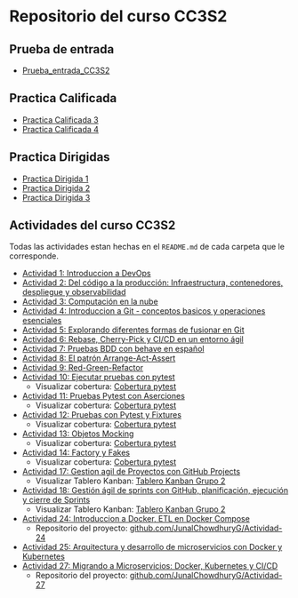 # Repositorio del curso CC3S2
## Prueba de entrada
* [Prueba_entrada_CC3S2](https://github.com/JunalChowdhuryG/Prueba_entrada_CC3S2)

## Practica Calificada
* [Practica Calificada 3](https://github.com/JunalChowdhuryG/Grupo-2-Practica-Calificada-3)
* [Practica Calificada 4](https://github.com/JunalChowdhuryG/Grupo-2-Practica-Calificada-4)

## Practica Dirigidas
* [Practica Dirigida 1](https://github.com/JunalChowdhuryG/Practica-Dirigida-1/blob/main/README.md)
* [Practica Dirigida 2](https://github.com/JunalChowdhuryG/Practica-Dirigida-2/blob/main/README.md)
* [Practica Dirigida 3](https://github.com/JunalChowdhuryG/Practica-Dirigida-3/blob/main/README.md)
## Actividades del curso CC3S2
Todas las actividades estan hechas en el `README.md` de cada carpeta que le corresponde.
* [Actividad 1: Introduccion a DevOps](/Actividad-01/README.md)
* [Actividad 2: Del código a la producción: Infraestructura, contenedores, despliegue y observabilidad](/Actividad-02/README.md)
* [Actividad 3: Computación en la nube](/Actividad-03/README.md)
* [Actividad 4: Introduccion a Git - conceptos basicos y operaciones esenciales](/Actividad-04/README.md)
* [Actividad 5: Explorando diferentes formas de fusionar en Git](/Actividad-05/README.md)
* [Actividad 6: Rebase, Cherry-Pick y CI/CD en un entorno ágil](/Actividad-06/README.md)
* [Actividad 7: Pruebas BDD con behave en español](/Actividad-07/README.md)
* [Actividad 8: El patrón Arrange-Act-Assert](/Actividad-08/README.md)
* [Actividad 9: Red-Green-Refactor](/Actividad-09/README.md)
* [Actividad 10: Ejecutar pruebas con pytest](/Actividad-10/README.md)
    - Visualizar cobertura: [Cobertura pytest](https://junalchowdhuryg.github.io/Actividades-CC3S2/Actividad-10/docs/)
* [Actividad 11: Pruebas Pytest con Aserciones](/Actividad-11/README.md)
    - Visualizar cobertura: [Cobertura pytest](https://junalchowdhuryg.github.io/Actividades-CC3S2/Actividad-11/docs/)
* [Actividad 12: Pruebas con Pytest y Fixtures](/Actividad-12/README.md)
    - Visualizar cobertura: [Cobertura pytest](https://junalchowdhuryg.github.io/Actividades-CC3S2/Actividad-12/docs/)
* [Actividad 13: Objetos Mocking](/Actividad-13/README.md)
    - Visualizar cobertura: [Cobertura pytest](https://junalchowdhuryg.github.io/Actividades-CC3S2/Actividad-13/docs/)
* [Actividad 14: Factory y Fakes](/Actividad-14/README.md)
    - Visualizar cobertura: [Cobertura pytest](https://junalchowdhuryg.github.io/Actividades-CC3S2/Actividad-14/docs/)
* [Actividad 17: Gestion agil de Proyectos con GitHub Projects](/Actividad-17-18/README.md)
    - Visualizar Tablero Kanban: [Tablero Kanban Grupo 2](https://github.com/users/JunalChowdhuryG/projects/4)
* [Actividad 18: Gestión ágil de sprints con GitHub, planificación, ejecución y cierre de Sprints](/Actividad-17-18/README.md)
    - Visualizar Tablero Kanban: [Tablero Kanban Grupo 2](https://github.com/users/JunalChowdhuryG/projects/4)
* [Actividad 24: Introduccion a Docker, ETL en Docker Compose](/Actividad-24/README.md)
    - Repositorio del proyecto: [github.com/JunalChowdhuryG/Actividad-24](https://github.com/JunalChowdhuryG/Actividad-24)
* [Actividad 25: Arquitectura y desarrollo de microservicios con Docker y Kubernetes](Actividad-25/README.md)
* [Actividad 27: Migrando a Microservicios: Docker, Kubernetes y CI/CD](/Actividad-27/README.md)
    - Repositorio del proyecto: [github.com/JunalChowdhuryG/Actividad-27](https://github.com/JunalChowdhuryG/Actividad-27)
    